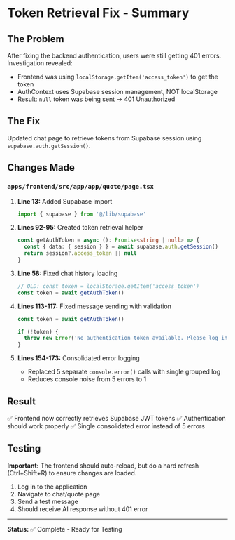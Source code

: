 # Token Retrieval Fix - Summary

## The Problem
After fixing the backend authentication, users were still getting 401 errors. Investigation revealed:
- Frontend was using `localStorage.getItem('access_token')` to get the token
- AuthContext uses Supabase session management, NOT localStorage
- Result: `null` token was being sent → 401 Unauthorized

## The Fix
Updated chat page to retrieve tokens from Supabase session using `supabase.auth.getSession()`.

## Changes Made

### `apps/frontend/src/app/app/quote/page.tsx`

1. **Line 13:** Added Supabase import
   ```typescript
   import { supabase } from '@/lib/supabase'
   ```

2. **Lines 92-95:** Created token retrieval helper
   ```typescript
   const getAuthToken = async (): Promise<string | null> => {
     const { data: { session } } = await supabase.auth.getSession()
     return session?.access_token || null
   }
   ```

3. **Line 58:** Fixed chat history loading
   ```typescript
   // OLD: const token = localStorage.getItem('access_token')
   const token = await getAuthToken()
   ```

4. **Lines 113-117:** Fixed message sending with validation
   ```typescript
   const token = await getAuthToken()
   
   if (!token) {
     throw new Error('No authentication token available. Please log in again.')
   }
   ```

5. **Lines 154-173:** Consolidated error logging
   - Replaced 5 separate `console.error()` calls with single grouped log
   - Reduces console noise from 5 errors to 1

## Result
✅ Frontend now correctly retrieves Supabase JWT tokens
✅ Authentication should work properly
✅ Single consolidated error instead of 5 errors

## Testing
**Important:** The frontend should auto-reload, but do a hard refresh (Ctrl+Shift+R) to ensure changes are loaded.

1. Log in to the application
2. Navigate to chat/quote page
3. Send a test message
4. Should receive AI response without 401 error

---

**Status:** ✅ Complete - Ready for Testing

